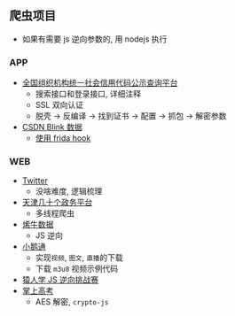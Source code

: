 ## 爬虫项目
- 如果有需要 js 逆向参数的, 用 nodejs 执行

### APP
- [全国组织机构统一社会信用代码公示查询平台](./general_crawlers/cods/run.py)
  - 搜索接口和登录接口, 详细注释
  - SSL 双向认证
  - 脱壳 -> 反编译 -> 找到证书 -> 配置 -> 抓包 -> 解密参数
- [CSDN Blink 数据](./scrapy_crawlers/spiders/csdn/blink.py)
  - [使用 frida hook](./frida-hook/csdn.js)


### WEB
- [Twitter](./scrapy_crawlers/spiders/twitter/query.py)
  - 没啥难度, 逻辑梳理
- [天津几十个政务平台](./general_crawlers/zhengwu_crawler)
  - 多线程爬虫
- [烯牛数据](./scrapy_crawlers/spiders/xiniudata/xiniudata.py)
  - JS 逆向
- [小鹅通](./general_crawlers/xiaoetong/xiaoetong.py)
  - 实现`视频`, `图文`, `直播`的下载
  - 下载 `m3u8` 视频示例代码
- [猿人学 JS 逆向挑战赛](./general_crawlers/yuanrenxue)
- [掌上高考](./node_server/js/gkcx)
  - AES 解密, `crypto-js`
